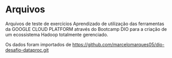 # Arquivos
Arquivos de teste de exercícios
Aprendizado de utilização das ferramentas da GOOGLE CLOUD PLATFORM através do Bootcamp DIO para a criação de um ecossistema Hadoop totalmente gerenciado.

Os dados foram importados de  https://github.com/marcelomarques05/dio-desafio-dataproc.git
